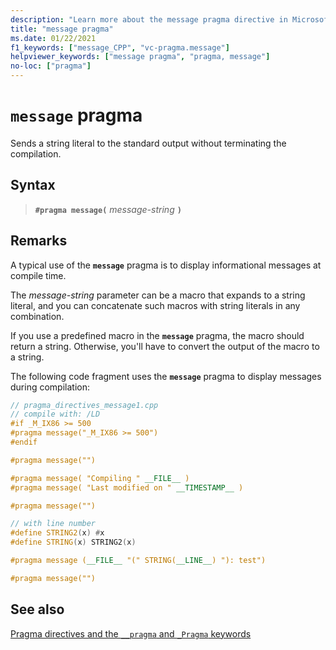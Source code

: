 ```yaml
---
description: "Learn more about the message pragma directive in Microsoft C/C++"
title: "message pragma"
ms.date: 01/22/2021
f1_keywords: ["message_CPP", "vc-pragma.message"]
helpviewer_keywords: ["message pragma", "pragma, message"]
no-loc: ["pragma"]
---
```

# `message` pragma

Sends a string literal to the standard output without terminating the compilation.

## Syntax

> **`#pragma message(`** *message-string* **`)`**

## Remarks

A typical use of the **`message`** pragma is to display informational messages at compile time.

The *message-string* parameter can be a macro that expands to a string literal, and you can concatenate such macros with string literals in any combination.

If you use a predefined macro in the **`message`** pragma, the macro should return a string. Otherwise, you'll have to convert the output of the macro to a string.

The following code fragment uses the **`message`** pragma to display messages during compilation:

```cpp
// pragma_directives_message1.cpp
// compile with: /LD
#if _M_IX86 >= 500
#pragma message("_M_IX86 >= 500")
#endif

#pragma message("")

#pragma message( "Compiling " __FILE__ )
#pragma message( "Last modified on " __TIMESTAMP__ )

#pragma message("")

// with line number
#define STRING2(x) #x
#define STRING(x) STRING2(x)

#pragma message (__FILE__ "(" STRING(__LINE__) "): test")

#pragma message("")
```

## See also

[Pragma directives and the `__pragma` and `_Pragma` keywords](./pragma-directives-and-the-pragma-keyword.md)
